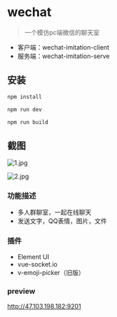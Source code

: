 # wechat

> 一个模仿pc端微信的聊天室
-   客户端：wechat-imitation-client
-   服务端：wechat-imitation-serve

## 安装

``` bash
npm install

npm run dev

npm run build
```
## 截图
![1.jpg](https://github.com/ShiWewe/wechat-imitation-client/blob/master/src/screenshots/1.jpg)

![2.jpg](https://github.com/ShiWewe/wechat-imitation-client/blob/master/src/screenshots/2.jpg)


### 功能描述
-   多人群聊室，一起在线聊天
-   发送文字，QQ表情，图片，文件

### 插件
-   Element UI
-   vue-socket.io
-   v-emoji-picker（旧版）

### preview
http://47.103.198.182:9201